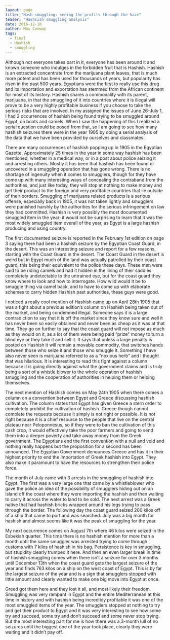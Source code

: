```yaml
---
layout: page
title: "Hash smuggling: seeing the profits through the haze"
teaser: "Hashsish smuggling analysis"
date: 2016-12-18
author: Max Conway
tags:
  - final 
  - Hashish
  - smuggling
---
```


Although not everyone takes part in it, everyone has been around it and known  someone who indulges in the forbidden fruit that is Hashish. Hashish is an  extracted concentrate from the marijuana plant leaves, that is much more potent  and has been used for thousands of years, but popularity has risen in the past  500 years. Egyptians were the first to really use this drug and its importation  and exportation has stemmed from the African continent for most of its history.  Hashish shares a commonality with its parent, marijuana, in that the smuggling  of it into countries where it is illegal will prove to be a very highly  profitable business if you choose to take the serious risks that are involved.  In my assigned the issues of June 26-July 1, I had 2 occurrences of hashish  being found trying to be smuggled around Egypt, on boats and camels. When I saw  the happening of this I realized a serial question could be posed from that, so  I am going to see how many hashish seizures there were in the year 1905 by doing  a serial analysis of the data that we have been provided by ourselves and  classmates.

There are many occurrences of hashish popping up in 1905 in the Egyptian Gazette. Approximately 25 times in the year in some way hashish has been mentioned, whether in a medical way, or in a post about police seizing it and arresting others. Mostly it has been that hashish has been found or uncovered in a smuggling operation that has gone wrong. There is no shortage of ingenuity when it comes to smugglers, though for they have come up with many interesting ways of concealing the contraband from the authorities, and just like today, they will stop at nothing to make money and get their product to the foreign and very profitable countries that lie outside of their borders. Smuggling of marijuana related products is a serious offense, especially back in 1905, it was not taken lightly and smugglers were punished harshly by the authorities for the serious infringement on law they had committed. Hashish is very possibly the most documented smuggled item in the year; it would not be surprising to learn that it was the most widely smuggled item overall of the year, as Egypt is a large hashish producing and using country.

The first documented seizure is reported in the February 1st edition on page 3 saying there had been a hashish seizure by the Egyptian Coast Guard, in the desert. This was an interesting seizure and report for a few reasons, starting with the Coast Guard in the desert. The Coast Guard in the desert is weird but in Egypt much of the land was actually patrolled by their coast guard, this being their equivalent to the police these days. These men were said to be riding camels and had it hidden in the lining of their saddles completely undetectable to the untrained eye, but for the coast guard they know where to look and how to interrogate. How wild would it be to smuggle thing via camel back, and to have to come up with elaborate schemes to carry hidden Hashish past authorities, these guys were good.

I noticed a really cool mention of Hashish came up on April 28th 1905 that was a fight about a previous edition’s column on Hashish being taken out of the market, and being condemned illegal. Someone says it is a large contradiction to say that it is off the market since they know sure and well it has never been so easily obtained and never been as cheap as it was at that time. They go on further to say that the coast guard will not impose as much as they would on it, as a lot of them were being paid “prize” money to turn a blind eye or they take it and sell it. It says that unless a large penalty is posted on Hashish it will remain a movable commodity, that switches hands between those who seize it and those who smuggle it. Something I have also never seen is marijuana referred to as a “noxious herb” and I thought that was hilarious. It is interesting to read this fight against a column because it is going directly against what the government claims and is truly being a sort of a whistle blower to the whole operation of hashish smuggling and the cooperation of authorities in helping them or helping themselves.

The next mention of Hashish comes on May 24th 1905 when there comes a column on a convention between Egypt and Greece discussing hashish cultivation. The column states that Egypt has given Greece a stern order to completely prohibit the cultivation of hashish. Greece though cannot complete the requests because it simply is not right or possible. It is not right because it is a chief resource to the people that live on the central plateau near Peloponnesus, so if they were to ban the cultivation of this cash crop, it would effectively take the poor farmers and going to send them into a deeper poverty and take away money from the Greek government. The Egyptians end the first convention with a null and void and nothing really happens but the proposition for a second has been announced. The Egyptian Government denounces Greece and has it in their highest priority to end the importation of Greek hashish into Egypt. They also make it paramount to have the resources to strengthen their police force.

The month of July came with 3 arrests in the smuggling of hashish into Egypt. The first was a very large one that came by a whistleblower who gave the police an idea of the possibility of smugglers hiding out on an island off the coast where they were importing the hashish and then waiting to carry it across the water to land to be sold. The next arrest was a Greek native that had hashish bricks wrapped around his legs trying to pass through the border. The following day the coast guard seized 200 kilos off of a ship that came to port and was searched. July was a big month for hashish and almost seems like it was the peak of smuggling for the year.

My next occurrence comes on August 7th where 46 kilos were seized in the Esbekiah quarter. This time there is no hashish mention for more than a month until the same smuggler was arrested trying to come through customs with 7 kilos of hashish in his bag. Persistence is key in smuggling, but stupidity clearly trumped it here. And then an even larger break in time of hashish smuggling comes when there isn’t a seizure for over 3 months until December 13th when the coast guard gets the largest seizure of the year and finds 763 kilos on a ship on the west coast of Egypt. This is by far the largest seizure of the year and is a sign that smugglers stopped with little amount and clearly wanted to make one big move into Egypt at once.

Greed got them here and they lost it all, and most likely their freedom. Smuggling was very rampant in Egypt and the entire Mediterranean at this time in history and with hashish being incredibly profitable it was one of the most smuggled items of the year. The smugglers stopped at nothing to try and get their product to Egypt and it was very interesting to see how some try and succeed, some try and don’t succeed and some never stop trying. But the most interesting part for me is how there was a 3-month lull of no seizures until the biggest one of the year took place, clearly they were waiting and it didn’t pay off.
